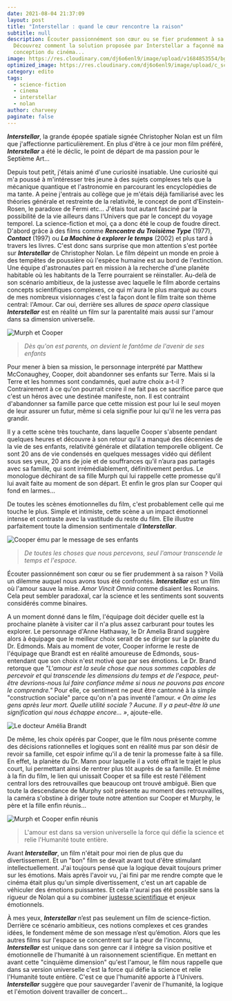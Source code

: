 ```yaml
---
date: 2021-08-04 21:37:09
layout: post
title: "Interstellar : quand le cœur rencontre la raison"
subtitle: null
description: Écouter passionnément son cœur ou se fier prudemment à sa raison ?
  Découvrez comment la solution proposée par Interstellar a façonné ma
  conception du cinéma...
image: https://res.cloudinary.com/dj6o6enl9/image/upload/v1684853554/bg-5.png
optimized_image: https://res.cloudinary.com/dj6o6enl9/image/upload/c_scale,w_600/v1684853554/bg-5.png
category: edito
tags:
  - science-fiction
  - cinema
  - interstellar
  - nolan
author: charveey
paginate: false
---
```

***Interstellar***, la grande épopée spatiale signée Christopher Nolan est un film que j'affectionne particulièrement. En plus d'être à ce jour mon film préféré, ***Interstellar*** a été le déclic, le point de départ de ma passion pour le Septième Art...

Depuis tout petit, j'étais animé d'une curiosité insatiable. Une curiosité qui m'a poussé à m'intéresser très jeune à des sujets complexes tels que la mécanique quantique et l'astronomie en parcourant les encyclopédies de ma tante. A peine j'entrais au collège que je m'étais déjà familiarisé avec les théories générale et restreinte de la relativité, le concept de pont d'Einstein-Rosen, le paradoxe de Fermi etc...
J'étais tout autant fasciné par la possibilité de la vie ailleurs dans l'Univers que par le concept du voyage temporel. La science-fiction et moi, ça a donc été le coup de foudre direct. D'abord grâce à des films comme ***Rencontre du Troisième Type*** (1977), ***Contact*** (1997) ou ***La Machine à explorer le temps*** (2002) et plus tard à travers les livres.
C'est donc sans surprise que mon attention s'est portée sur ***Interstellar*** de Christopher Nolan. Le film dépeint un monde en proie à des tempêtes de poussière où l'espèce humaine est au bord de l'extinction. Une équipe d'astronautes part en mission à la recherche d'une planète habitable où les habitants de la Terre pourraient se réinstaller.
Au-delà de son scénario ambitieux, de la justesse avec laquelle le film aborde certains concepts scientifiques complexes, ce qui m'aura le plus marqué au cours de mes nombreux visionnages c'est la façon dont le film traite son thème central: l'Amour. Car oui, derrière ses allures de *space opera* classique ***Interstellar*** est en réalité un film sur la parentalité mais aussi sur l'amour dans sa dimension universelle.

![Murph et Cooper](https://res.cloudinary.com/dj6o6enl9/image/upload/v1684854572/interstellar.jpg)

> *Dès qu'on est parents, on devient le fantôme de l'avenir de ses enfants*

Pour mener à bien sa mission, le personnage interprété par Matthew McConaughey, Cooper, doit abandonner ses enfants sur Terre. Mais si la Terre et les hommes sont condamnés, quel autre choix a-t-il ? Contrairement à ce qu'on pourrait croire il ne fait pas ce sacrifice parce que c'est un héros avec une destinée manifeste, non. Il est contraint d'abandonner sa famille parce que cette mission est pour lui le seul moyen de leur assurer un futur, même si cela signifie pour lui qu'il ne les verra pas grandir.

Il y a cette scène très touchante, dans laquelle Cooper s'absente pendant quelques heures et découvre à son retour qu'il a manqué des décennies de la vie de ses enfants, relativité générale et dilatation temporelle obligent. Ce sont 20 ans de vie condensés en quelques messages vidéo qui défilent sous ses yeux, 20 ans de joie et de souffrances qu’il n’aura pas partagés avec sa famille, qui sont irrémédiablement, définitivement perdus. Le monologue déchirant de sa fille Murph qui lui rappelle cette promesse qu'il lui avait faite au moment de son départ. Et enfin le gros plan sur Cooper qui fond en larmes...

De toutes les scènes émotionnelles du film, c'est probablement celle qui me touche le plus. Simple et intimiste, cette scène a un impact émotionnel intense et contraste avec la vastitude du reste du film. Elle illustre parfaitement toute la dimension sentimentale d’***Interstellar***.

![Cooper ému par le message de ses enfants](https://res.cloudinary.com/dj6o6enl9/image/upload/v1684854572/interstellar-2.png)

> *De toutes les choses que nous percevons, seul l'amour transcende le temps et l'espace.*

Écouter passionnément son cœur ou se fier prudemment à sa raison ? Voilà un dilemme auquel nous avons tous été confrontés. ***Interstellar*** est un film où l'amour sauve la mise. *Amor Vincit Omnia* comme disaient les Romains. Cela peut sembler paradoxal, car la science et les sentiments sont souvents considérés comme binaires.

A un moment donné dans le film, l'équipage doit décider quelle est la prochaine planète à visiter car il n'a plus assez carburant pour toutes les explorer. Le personnage d'Anne Hathaway, le Dr Amelia Brand suggère alors à équipage que le meilleur choix serait de se diriger sur la planète du Dr. Edmonds. Mais au moment de voter, Cooper informe le reste de l'équipage que Brandt est en réalité amoureuse de Edmonds, sous-entendant que son choix n'est motivé que par ses émotions. Le Dr. Brand retorque que *"L'amour est la seule chose que nous sommes capables de percevoir et qui transcende les dimensions du temps et de l'espace, peut-être devrions-nous lui faire confiance même si nous ne pouvons pas encore le comprendre."* Pour elle, ce sentiment ne peut être cantonné à la simple "construction sociale" parce qu'on n'a pas inventé l'amour. *« On aime les gens après leur mort. Quelle utilité sociale ? Aucune. Il y a peut-être là une signification qui nous échappe encore... »*, ajoute-elle.

![Le docteur Amélia Brandt](https://res.cloudinary.com/dj6o6enl9/image/upload/v1684854572/interstellar-3.png)

De même, les choix opérés par Cooper, que le film nous présente comme des décisions rationnelles et logiques sont en réalité mus par son désir de revoir sa famille, cet espoir infime qu'il a de tenir la promesse faite à sa fille. En effet, la planète du Dr. Mann pour laquelle il a voté offrait le trajet le plus court, lui permettant ainsi de rentrer plus tôt auprès de sa famille.
Et même à la fin du film, le lien qui unissait Cooper et sa fille est resté l'élément central lors des retrouvailles que beaucoup ont trouvé ambiguë. Bien que toute la descendance de Murphy soit présente au moment des retrouvailles, la caméra s'obstine à diriger toute notre attention sur Cooper et Murphy, le père et la fille enfin réunis...

![Murph et Cooper enfin réunis](https://res.cloudinary.com/dj6o6enl9/image/upload/v1684854572/interstellar-4.png)

> L'amour est dans sa version universelle la force qui défie la science et relie l'Humanité toute entière.

Avant ***Interstellar***, un film n'était pour moi rien de plus que du divertissement. Et un "bon" film se devait avant tout d'être stimulant intellectuellement. J'ai toujours pensé que la logique devait toujours primer sur les émotions. Mais après l'avoir vu, j'ai fini par me rendre compte que le cinéma était plus qu'un simple divertissement, c'est un art capable de véhiculer des émotions puissantes. Et cela n'aurai pas été possible sans la rigueur de Nolan qui a su combiner [justesse scientifique](https://www.lefigaro.fr/cinema/2014/11/05/03002-20141105ARTFIG00038--insterstellar-le-premier-trou-noir-realiste-sur-grand-ecran.php) et enjeux émotionnels.

À mes yeux, ***Interstellar*** n’est pas seulement un film de science-fiction. Derrière ce scénario ambitieux, ces notions complexes et ces grandes idées, le fondement même de son message n’est qu’émotion.
 Alors que les autres films sur l'espace se concentrent sur la peur de l'inconnu, ***Interstellar*** est unique dans son genre car il intègre sa vision positive et émotionnelle de l'humanité à un raisonnement scientifique. En mettant en avant cette "cinquième dimension" qu'est l'amour, le film nous rappelle que dans sa version universelle c'est la force qui défie la science et relie l'Humanité toute entière. C'est ce que l'humanité apporte à l'Univers. ***Interstellar*** suggère que pour sauvegarder l'avenir de l'humanité, la logique et l'émotion doivent travailler de concert...
